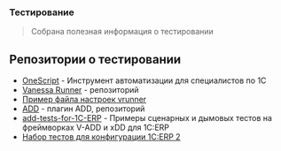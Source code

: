 ### Тестирование
 
> Собрана полезная информация о тестировании

## Репозитории о тестировании

* [OneScript](https://oscript.io/) - Инструмент автоматизации для специалистов по 1С
* [Vanessa Runner](https://github.com/vanessa-opensource/vanessa-runner) - репозиторий
* [Пример файла настроек vrunner](https://github.com/vanessa-opensource/vanessa-runner/blob/develop/examples/example.env.json)
* [ADD](https://github.com/vanessa-opensource/add) - плагин ADD, репозиторий
* [add-tests-for-1C-ERP](https://github.com/Dach-Coin/add-tests-for-1C-ERP) - Примеры сценарных и дымовых тестов на фреймворках V-ADD и xDD для 1C:ERP
* [Набор тестов для конфигурации 1C:ERP 2](https://github.com/maximsamokhval/erp2_xtests)